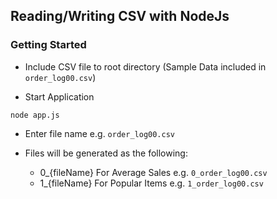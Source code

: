 ## Reading/Writing CSV with NodeJs

### Getting Started
- Include CSV file to root directory (Sample Data included in `order_log00.csv`)

- Start Application
```
node app.js
```

- Enter file name e.g. `order_log00.csv`

- Files will be generated as the following:
    - 0_{fileName} For Average Sales e.g. `0_order_log00.csv`
    - 1_{fileName} For Popular Items e.g. `1_order_log00.csv`

